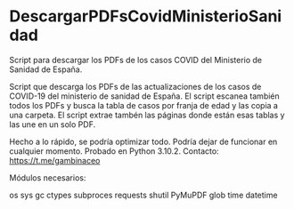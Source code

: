 # DescargarPDFsCovidMinisterioSanidad
Script para descargar los PDFs de los casos COVID del Ministerio de Sanidad de España.

Script que descarga los PDFs de las actualizaciones de los casos de COVID-19 del ministerio de sanidad de España.
El script escanea también todos los PDFs y busca la tabla de casos por franja de edad y las copia a una carpeta.
El script extrae tambén las páginas donde están esas tablas y las une en un solo PDF.

Hecho a lo rápido, se podría optimizar todo. Podría dejar de funcionar en cualquier momento.
Probado en Python 3.10.2.
Contacto: https://t.me/gambinaceo

Módulos necesarios:

os
sys
gc
ctypes
subproces
requests
shutil
PyMuPDF
glob
time
datetime

